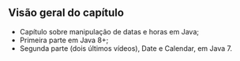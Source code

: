 ## Visão geral do capítulo

- Capítulo sobre manipulação de datas e horas em Java;
- Primeira parte em Java 8+;
- Segunda parte (dois últimos vídeos), Date e Calendar, em Java 7.
